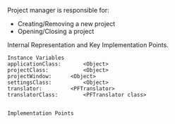 Project manager is responsible for:

- Creating/Removing a new project 
- Opening/Closing a project

Internal Representation and Key Implementation Points.

    Instance Variables
	applicationClass:		<Object>
	projectClass:			<Object>
	projectWindow:		<Object>
	settingsClass:			<Object>
	translator:			<PFTranslator>
	translatorClass:		<PFTranslator class>


    Implementation Points